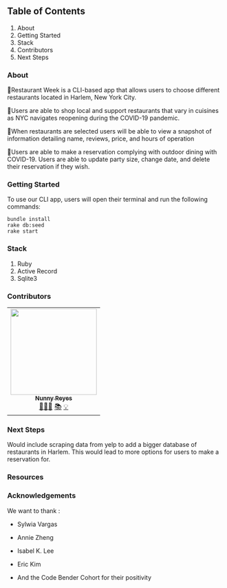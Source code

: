 <!-- ## Process -->
## Table of Contents
1. About
2. Getting Started
3. Stack
4. Contributors
5. Next Steps

### About

🥂Restaurant Week is a CLI-based app that allows users to choose different restaurants located in Harlem, New York City.

🥂Users are able to shop local and support restaurants that vary in cuisines as NYC navigates reopening during the COVID-19 pandemic.

🥂When restaurants are selected users will be able to view a snapshot of information detailing name, reviews, price, and hours of operation

🥂Users are able to make a reservation complying with outdoor dining with COVID-19.
  Users are able to update party size, change date, and delete their reservation if they wish.

### Getting Started
To use our CLI app, users will open their terminal and run the following commands:

```
bundle install
rake db:seed
rake start
```

### Stack
1. Ruby
2. Active Record
3. Sqlite3 




### Contributors


<table>
  <tr>
    <td align="center">
      <a href="https://github.com/nunnyr">
        <img src="https://avatars2.githubusercontent.com/u/22527547?s=460&u=ad9c2d830938168f717cd28941b2f104c6677598&v=4" width="200px;" alt=""/><br/><sub><b>Nunny Reyes</b></sub>
      </a><br />
      <a href="https://github.com/wlcreate/Mod1_Restaurant_Reservation_App" title="Code">👩🏻‍💻</a> 
      <a href="https://github.com/wlcreate/Mod1_Restaurant_Reservation_App" title="Documentation">📚</a> 
      <a href="#ideas-nunny" title="Ideas, Planning, & Feedback">💡</a>            
    </td>
  </tr>
</table>




### Next Steps
Would include scraping data from yelp to add a bigger database of restaurants in Harlem. This would lead to more options for users to make a reservation for. 

### Resources

### Acknowledgements
We want to thank :
* Sylwia Vargas
* Annie Zheng
* Isabel K. Lee
* Eric Kim

* And the Code Bender Cohort for their positivity